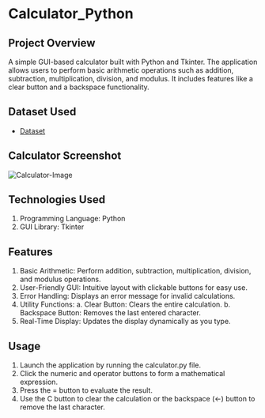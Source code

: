 # Calculator_Python
##  Project Overview
A simple GUI-based calculator built with Python and Tkinter. The application allows users to perform basic arithmetic operations such as addition, subtraction, multiplication, division, and modulus. It includes features like a clear button and a backspace functionality.

## Dataset Used
- <a href="https://github.com/Aajtakk/Calculator_Python">Dataset</a>

## Calculator Screenshot
![Calculator-Image](https://github.com/user-attachments/assets/73c585ce-99b2-47c6-9d67-de6dab7db162)

## Technologies Used
1. Programming Language: Python
2. GUI Library: Tkinter

## Features
1. Basic Arithmetic: Perform addition, subtraction, multiplication, division, and modulus operations.
2. User-Friendly GUI: Intuitive layout with clickable buttons for easy use.
3. Error Handling: Displays an error message for invalid calculations.
4. Utility Functions:
      a. Clear Button: Clears the entire calculation.
      b. Backspace Button: Removes the last entered character.
5. Real-Time Display: Updates the display dynamically as you type.

## Usage
1. Launch the application by running the calculator.py file.
2. Click the numeric and operator buttons to form a mathematical expression.
3. Press the = button to evaluate the result.
4. Use the C button to clear the calculation or the backspace (←) button to remove the last character.

